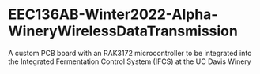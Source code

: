 # EEC136AB-Winter2022-Alpha-WineryWirelessDataTransmission
A custom PCB board with an RAK3172 microcontroller to be integrated into the Integrated Fermentation Control System (IFCS) at the UC Davis Winery
